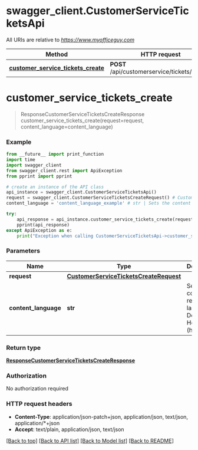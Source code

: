 # swagger_client.CustomerServiceTicketsApi

All URIs are relative to *https://www.myofficeguy.com*

Method | HTTP request | Description
------------- | ------------- | -------------
[**customer_service_tickets_create**](CustomerServiceTicketsApi.md#customer_service_tickets_create) | **POST** /api/customerservice/tickets/create/ | 


# **customer_service_tickets_create**
> ResponseCustomerServiceTicketsCreateResponse customer_service_tickets_create(request=request, content_language=content_language)



### Example
```python
from __future__ import print_function
import time
import swagger_client
from swagger_client.rest import ApiException
from pprint import pprint

# create an instance of the API class
api_instance = swagger_client.CustomerServiceTicketsApi()
request = swagger_client.CustomerServiceTicketsCreateRequest() # CustomerServiceTicketsCreateRequest |  (optional)
content_language = 'content_language_example' # str | Sets the content response language. Defaults to Hebrew (he). (optional)

try:
    api_response = api_instance.customer_service_tickets_create(request=request, content_language=content_language)
    pprint(api_response)
except ApiException as e:
    print("Exception when calling CustomerServiceTicketsApi->customer_service_tickets_create: %s\n" % e)
```

### Parameters

Name | Type | Description  | Notes
------------- | ------------- | ------------- | -------------
 **request** | [**CustomerServiceTicketsCreateRequest**](CustomerServiceTicketsCreateRequest.md)|  | [optional] 
 **content_language** | **str**| Sets the content response language. Defaults to Hebrew (he). | [optional] 

### Return type

[**ResponseCustomerServiceTicketsCreateResponse**](ResponseCustomerServiceTicketsCreateResponse.md)

### Authorization

No authorization required

### HTTP request headers

 - **Content-Type**: application/json-patch+json, application/json, text/json, application/*+json
 - **Accept**: text/plain, application/json, text/json

[[Back to top]](#) [[Back to API list]](../README.md#documentation-for-api-endpoints) [[Back to Model list]](../README.md#documentation-for-models) [[Back to README]](../README.md)

